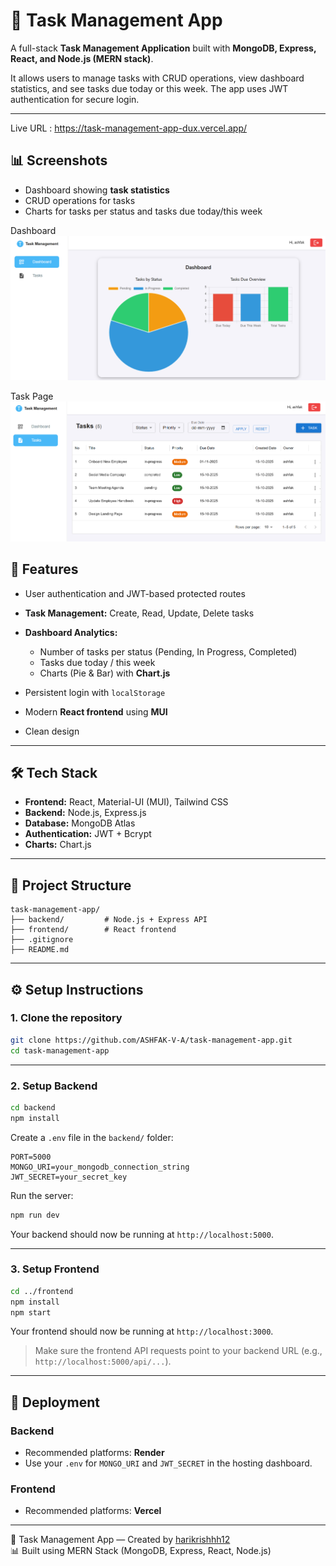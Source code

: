 # 📝 Task Management App

A full-stack **Task Management Application** built with **MongoDB, Express, React, and Node.js (MERN stack)**.

It allows users to manage tasks with CRUD operations, view dashboard statistics, and see tasks due today or this week. The app uses JWT authentication for secure login.

---

Live URL : https://task-management-app-dux.vercel.app/

## 📊 Screenshots

- Dashboard showing **task statistics**
- CRUD operations for tasks
- Charts for tasks per status and tasks due today/this week

Dashboard
![alt text](<Screenshot 2025-10-15 173522.png>)

Task Page
![alt text](<Screenshot 2025-10-15 173535.png>)

## 🚀 Features

- User authentication and JWT-based protected routes
- **Task Management:** Create, Read, Update, Delete tasks
- **Dashboard Analytics:**

  - Number of tasks per status (Pending, In Progress, Completed)
  - Tasks due today / this week
  - Charts (Pie & Bar) with **Chart.js**

- Persistent login with `localStorage`
- Modern **React frontend** using **MUI**
- Clean design

---

## 🛠️ Tech Stack

- **Frontend:** React, Material-UI (MUI), Tailwind CSS
- **Backend:** Node.js, Express.js
- **Database:** MongoDB Atlas
- **Authentication:** JWT + Bcrypt
- **Charts:** Chart.js

---

## 📂 Project Structure

```
task-management-app/
├── backend/         # Node.js + Express API
├── frontend/        # React frontend
├── .gitignore
├── README.md
```

---

## ⚙️ Setup Instructions

### 1. Clone the repository

```bash
git clone https://github.com/ASHFAK-V-A/task-management-app.git
cd task-management-app
```

---

### 2. Setup Backend

```bash
cd backend
npm install
```

Create a `.env` file in the `backend/` folder:

```env
PORT=5000
MONGO_URI=your_mongodb_connection_string
JWT_SECRET=your_secret_key
```

Run the server:

```bash
npm run dev
```

Your backend should now be running at `http://localhost:5000`.

---

### 3. Setup Frontend

```bash
cd ../frontend
npm install
npm start
```

Your frontend should now be running at `http://localhost:3000`.

> Make sure the frontend API requests point to your backend URL (e.g., `http://localhost:5000/api/...`).

---

## 🔗 Deployment

### Backend

- Recommended platforms: **Render**
- Use your `.env` for `MONGO_URI` and `JWT_SECRET` in the hosting dashboard.

### Frontend

- Recommended platforms: **Vercel**

---

🧩 Task Management App — Created by [harikrishhh12](https://github.com/harikrishhh12/)  
📊 Built using MERN Stack (MongoDB, Express, React, Node.js)
